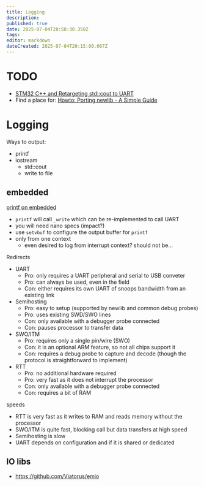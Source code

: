 ```yaml
---
title: Logging
description: 
published: true
date: 2025-07-04T20:58:30.350Z
tags: 
editor: markdown
dateCreated: 2025-07-04T20:15:00.067Z
---
```


# TODO

* [STM32 C++ and Retargeting std::cout to UART](https://stackoverflow.com/questions/71442249/stm32-c-and-retargeting-stdcout-to-uart)
* Find a place for: [Howto: Porting newlib - A Simple Guide](https://www.embecosm.com/appnotes/ean9/ean9-howto-newlib-1.0.html#id2719973)


# Logging

Ways to output:
* printf
* iostream
  * std::cout
  * write to file

## embedded

[printf on embedded](https://interrupt.memfault.com/blog/printf-on-embedded)

* `printf` will call `_write` which can be re-implemented to call UART
* you will need nano specs (impact?)
* use `setvbuf` to configure the output buffer for `printf`
* only from one context
  * even desired to log from interrupt context? should not be...
  

Redirects

* UART
  * Pro: only requires a UART peripheral and serial to USB conveter
  * Pro: can always be used, even in the field
  * Con: either requires its own UART of snoops bandwidth from an existing link
* Semihosting
  * Pro: easy to setup (supported by newlib and common debug probes)
  * Pro: uses existing SWD/SWO lines
  * Con: only available with a debugger probe connected
  * Con: pauses processor to transfer data
* SWO/ITM
  * Pro: requires only a single pin/wire (SWO)
  * Con: it is an optional ARM feature, so not all chips support it
  * Con: requires a debug probe to capture and decode (though the protocol is straightforward to implement)
* RTT
  * Pro: no additional hardware required
  * Pro: very fast as it does not interrupt the processor
  * Con: only available with a debugger probe connected
  * Con: requires a bit of RAM

speeds
* RTT is very fast as it writes to RAM and reads memory without the processor
* SWO/ITM is quite fast, blocking call but data transfers at high speed
* Semihosting is slow
* UART depends on configuration and if it is shared or dedicated

## IO libs

* https://github.com/Viatorus/emio